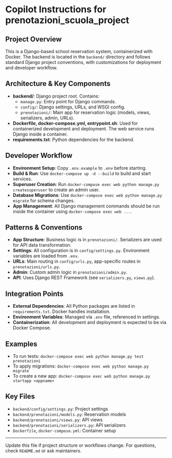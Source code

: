 # Copilot Instructions for prenotazioni_scuola_project

## Project Overview
This is a Django-based school reservation system, containerized with Docker. The backend is located in the `backend/` directory and follows standard Django project conventions, with customizations for deployment and developer workflow.

## Architecture & Key Components
- **backend/**: Django project root. Contains:
  - `manage.py`: Entry point for Django commands.
  - `config/`: Django settings, URLs, and WSGI config.
  - `prenotazioni/`: Main app for reservation logic (models, views, serializers, admin, URLs).
- **Dockerfile, docker-compose.yml, entrypoint.sh**: Used for containerized development and deployment. The web service runs Django inside a container.
- **requirements.txt**: Python dependencies for the backend.

## Developer Workflow
- **Environment Setup**: Copy `.env.example` to `.env` before starting.
- **Build & Run**: Use `docker-compose up -d --build` to build and start services.
- **Superuser Creation**: Run `docker-compose exec web python manage.py createsuperuser` to create an admin user.
- **Database Migrations**: Use `docker-compose exec web python manage.py migrate` for schema changes.
- **App Management**: All Django management commands should be run inside the container using `docker-compose exec web ...`.

## Patterns & Conventions
- **App Structure**: Business logic is in `prenotazioni/`. Serializers are used for API data transformation.
- **Settings**: All configuration is in `config/settings.py`. Environment variables are loaded from `.env`.
- **URLs**: Main routing in `config/urls.py`, app-specific routes in `prenotazioni/urls.py`.
- **Admin**: Custom admin logic in `prenotazioni/admin.py`.
- **API**: Uses Django REST Framework (see `serializers.py`, `views.py`).

## Integration Points
- **External Dependencies**: All Python packages are listed in `requirements.txt`. Docker handles installation.
- **Environment Variables**: Managed via `.env` file, referenced in settings.
- **Containerization**: All development and deployment is expected to be via Docker Compose.

## Examples
- To run tests: `docker-compose exec web python manage.py test prenotazioni`
- To apply migrations: `docker-compose exec web python manage.py migrate`
- To create a new app: `docker-compose exec web python manage.py startapp <appname>`

## Key Files
- `backend/config/settings.py`: Project settings
- `backend/prenotazioni/models.py`: Reservation models
- `backend/prenotazioni/views.py`: API views
- `backend/prenotazioni/serializers.py`: API serializers
- `Dockerfile`, `docker-compose.yml`: Container setup

---
Update this file if project structure or workflows change. For questions, check `README.md` or ask maintainers.
